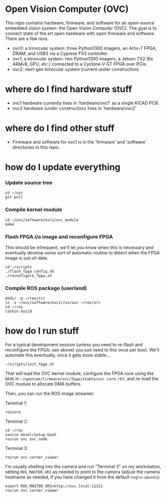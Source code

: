 # Open Vision Computer (OVC)

This repo contains hardware, firmware, and software for an open-source embedded
vision system: the Open Vision Computer (OVC). The goal is to connect state of
the art open hardware with open firmware and software. There are a few revs:

 * ovc0: a trinocular system: three Python1300 imagers, an Artix-7 FPGA, DRAM, and USB3 via a Cypress FX3 controller.
 * ovc1: a binocular system: two Python1300 imagers, a Jetson TX2 (6x ARMv8, GPU, etc.) connected to a Cyclone-V GT FPGA over PCIe.
 * ovc2: next-gen binocular system (current under construction)

# where do I find hardware stuff

 * ovc1 hardware currently lives in 'hardware/ovc1' as a single KiCAD PCB.
 * ovc2 hardware (under construction) lives in 'hardware/ovc2'
 
# where do I find other stuff

 * Firmware and software for ovc1 is in the 'firmware' and 'software'
directories in this repo.

# how do I update everything

### Update source tree
```
cd ~/ovc
git pull
```

### Compile kernel module
```
cd ~/ovc/software/ovc1/ovc_module
make
```

### Flash FPGA i/o image and reconfigure FPGA
This should be infrequent; we'll let you know when this is necessary and eventually develop some sort of automatic routine to detect when the FPGA image is out-of-date.
```
cd ~/scripts
./flash_fpga_config.sh
./reconfigure_fpga.sh
```

### Compile ROS package (userland)
```
mkdir -p ~/ros/src
ln -s ~/ovc/software/ovc1/ros/ovc ~/ros/src
cd ~/ros
catkin build
```

# how do I run stuff
For a typical development session (unless you need to re-flash and reconfigure the FPGA; see above) you just need to this once per boot. We'll automate this eventually, once it gets more stable...
```
~/scripts/init_fpga.sh
```
That will load the OVC kernel module, configure the FPGA core using the blob in `~/opencam/firmware/ovc/fpga/stable/ovc.core.rbf`, and re-load the OVC module to allocate DMA buffers.

Then, you can run the ROS image streamer:

Terminal 1:
```
roscore
```

Terminal 2:
```
cd ~/ros
source devel/setup.bash
rosrun ovc ovc_node
```

Terminal 3:
```
rosrun ovc corner_viewer
```

I'm usually shelling into the camera and run "Terminal 3" on my workstation,
setting `ROS_MASTER_URI` as needed to point to the camera (adjust the camera
hostname as needed, if you have changed it from the default `tegra-ubuntu`):
```
export ROS_MASTER_URI=http://ovc.local:11311
rosrun ovc corner_viewer
```
